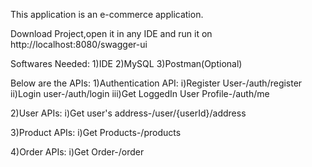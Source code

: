 This application is an e-commerce application.

Download Project,open it in any IDE and run it on http://localhost:8080/swagger-ui

Softwares Needed:
1)IDE
2)MySQL
3)Postman(Optional)

Below are the APIs:
1)Authentication API:
i)Register User-/auth/register
ii)Login user-/auth/login
iii)Get LoggedIn User Profile-/auth/me

2)User APIs:
i)Get user's address-/user/{userId}/address

3)Product APIs:
i)Get Products-/products

4)Order APIs:
i)Get Order-/order
